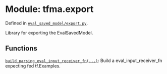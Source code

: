 <div itemscope itemtype="http://developers.google.com/ReferenceObject">
<meta itemprop="name" content="tfma.export" />
<meta itemprop="path" content="Stable" />
</div>

# Module: tfma.export



Defined in [`eval_saved_model/export.py`](https://github.com/tensorflow/model-analysis/tree/master/tensorflow_model_analysis/eval_saved_model/export.py).

<!-- Placeholder for "Used in" -->

Library for exporting the EvalSavedModel.

## Functions

[`build_parsing_eval_input_receiver_fn(...)`](../tfma/export/build_parsing_eval_input_receiver_fn.md): Build a eval_input_receiver_fn expecting fed tf.Examples.

